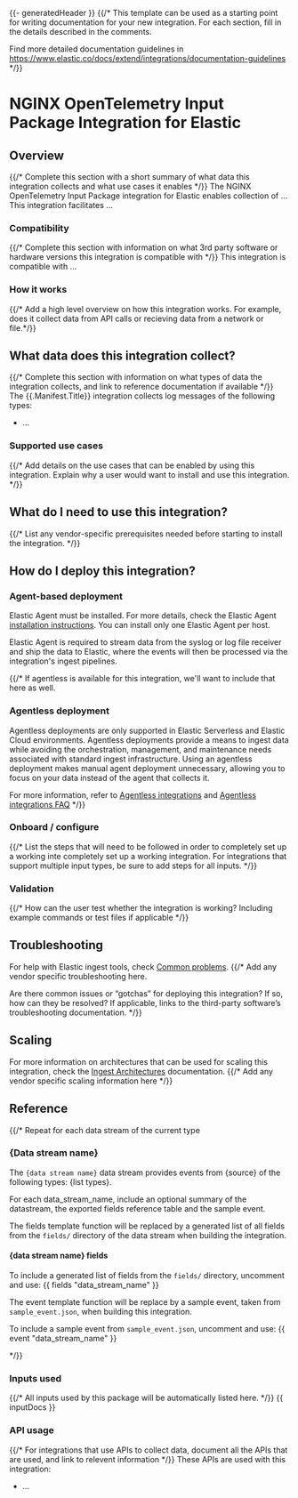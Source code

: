 {{- generatedHeader }}
{{/*
This template can be used as a starting point for writing documentation for your new integration. For each section, fill in the details
described in the comments.

Find more detailed documentation guidelines in https://www.elastic.co/docs/extend/integrations/documentation-guidelines
*/}}
# NGINX OpenTelemetry Input Package Integration for Elastic

## Overview
{{/* Complete this section with a short summary of what data this integration collects and what use cases it enables */}}
The NGINX OpenTelemetry Input Package integration for Elastic enables collection of ...
This integration facilitates ...

### Compatibility
{{/* Complete this section with information on what 3rd party software or hardware versions this integration is compatible with */}}
This integration is compatible with ...

### How it works
{{/* Add a high level overview on how this integration works. For example, does it collect data from API calls or recieving data from a network or file.*/}}

## What data does this integration collect?
{{/* Complete this section with information on what types of data the integration collects, and link to reference documentation if available */}}
The {{.Manifest.Title}} integration collects log messages of the following types:
* ...

### Supported use cases
{{/* Add details on the use cases that can be enabled by using this integration. Explain why a user would want to install and use this integration. */}}

## What do I need to use this integration?
{{/* List any vendor-specific prerequisites needed before starting to install the integration. */}}

## How do I deploy this integration?

### Agent-based deployment

Elastic Agent must be installed. For more details, check the Elastic Agent [installation instructions](docs-content://reference/fleet/install-elastic-agents.md). You can install only one Elastic Agent per host.

Elastic Agent is required to stream data from the syslog or log file receiver and ship the data to Elastic, where the events will then be processed via the integration's ingest pipelines.

{{/* If agentless is available for this integration, we'll want to include that here as well.
### Agentless deployment

Agentless deployments are only supported in Elastic Serverless and Elastic Cloud environments. Agentless deployments provide a means to ingest data while avoiding the orchestration, management, and maintenance needs associated with standard ingest infrastructure. Using an agentless deployment makes manual agent deployment unnecessary, allowing you to focus on your data instead of the agent that collects it.

For more information, refer to [Agentless integrations](https://www.elastic.co/guide/en/serverless/current/security-agentless-integrations.html) and [Agentless integrations FAQ](https://www.elastic.co/guide/en/serverless/current/agentless-integration-troubleshooting.html) 
*/}}

### Onboard / configure
{{/* List the steps that will need to be followed in order to completely set up a working inte completely set up a working integration.
For integrations that support multiple input types, be sure to add steps for all inputs.
*/}}

### Validation
{{/* How can the user test whether the integration is working? Including example commands or test files if applicable */}}

## Troubleshooting

For help with Elastic ingest tools, check [Common problems](https://www.elastic.co/docs/troubleshoot/ingest/fleet/common-problems).
{{/*
Add any vendor specific troubleshooting here.

Are there common issues or “gotchas” for deploying this integration? If so, how can they be resolved?
If applicable, links to the third-party software’s troubleshooting documentation.
*/}}

## Scaling

For more information on architectures that can be used for scaling this integration, check the [Ingest Architectures](https://www.elastic.co/docs/manage-data/ingest/ingest-reference-architectures) documentation.
{{/* Add any vendor specific scaling information here */}}

## Reference
{{/* Repeat for each data stream of the current type
### {Data stream name}

The `{data stream name}` data stream provides events from {source} of the following types: {list types}.

For each data_stream_name, include an optional summary of the datastream, the exported fields reference table and the sample event.

The fields template function will be replaced by a generated list of all fields from the `fields/` directory of the data stream when building the integration.

#### {data stream name} fields

To include a generated list of fields from the `fields/` directory, uncomment and use:
{{ fields "data_stream_name" }}

The event template function will be replace by a sample event, taken from `sample_event.json`, when building this integration.

To include a sample event from `sample_event.json`, uncomment and use:
{{ event "data_stream_name" }}

*/}}

### Inputs used
{{/* All inputs used by this package will be automatically listed here. */}}
{{ inputDocs }}

### API usage
{{/* For integrations that use APIs to collect data, document all the APIs that are used, and link to relevent information */}}
These APIs are used with this integration:
* ...
